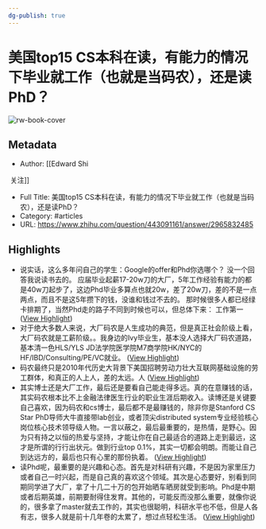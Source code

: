 ```yaml
---
dg-publish: true
---
```

# 美国top15 CS本科在读，有能力的情况下毕业就工作（也就是当码农），还是读PhD？

![rw-book-cover](https://readwise-assets.s3.amazonaws.com/static/images/article2.74d541386bbf.png)

## Metadata
- Author: [[Edward Shi

​
关注]]
- Full Title: 美国top15 CS本科在读，有能力的情况下毕业就工作（也就是当码农），还是读PhD？
- Category: #articles
- URL: https://www.zhihu.com/question/443091161/answer/2965832485

## Highlights
- 说实话，这么多年问自己的学生：Google的offer和Phd你选哪个？
  没一个回答我说读书去的。
  应届毕业起薪17-20w刀的大厂，5年工作经验有能力的都是40w刀起步了，这边Phd毕业多算点也就20w，差了20w刀，差的不是一点两点，而且不是这5年攒下的钱，没谁和钱过不去的。
  那时候很多人都已经绿卡排期了，当然Phd走的路子不同到时候也可以，但总体下来：
  工作第一 ([View Highlight](https://read.readwise.io/read/01ha37f0176kzjt0wp4j5cmjm3))
- 对于绝大多数人来说，大厂码农是人生成功的典范，但是真正社会阶级上看，大厂码农就是工薪阶级。。我身边的Ivy毕业生，基本没人选择大厂码农道路，基本清一色HLS/YLS JD法学院医学院M7商学院HK/NYC的HF/IBD/Consulting/PE/VC就业。 ([View Highlight](https://read.readwise.io/read/01ha37fegn4cs16q4kk8smxp0q))
- 码农最终只是2010年代历史大背景下美国招聘劳动力壮大互联网基础设施的劳工群体，和真正的人上人，差的太远。人 ([View Highlight](https://read.readwise.io/read/01ha37h2drp5yj80wk3n0j5eay))
- 其实博士还是大厂工作，最后还是要看自己能走得多远。真的在意赚钱的话，其实码农根本比不上金融法律医生行业的职业生涯后期收入。读博还是关键要自己喜欢，因为码农和cs博士，最后都不是最赚钱的，除非你是Stanford CS Star PhD导师大牛直接带lab创业，或者顶尖distributed system专业经验核心岗位核心技术领导级人物。一言以蔽之，最后最重要的，是热情，是野心。因为只有持之以恒的热爱与坚持，才能让你在自己最适合的道路上走到最远，这才是所谓的行行出状元。做到行业top 0.1%，其实一切都会明朗。而能让自己到达远方的，最后也只有心里的那份执着。 ([View Highlight](https://read.readwise.io/read/01ha37hhc8fh1tf49f0c2ws427))
- 读Phd呢，最重要的是兴趣和心态。首先是对科研有兴趣，不是因为家里压力或者自己一时兴起，而是自己真的喜欢这个领域。其次是心态要好，别看到同期同学进了大厂，拿了十几二十万的包开始晒车晒房就受到影响。Phd是中期或者后期英雄，前期要耐得住发育。其他的，可能反而没那么重要，就像你说的，很多拿了master就去工作的，其实也很聪明，科研水平也不低，但是人各有志，很多人就是前十几年卷的太累了，想过点轻松生活。 ([View Highlight](https://read.readwise.io/read/01ha37jc8y3jn70vyp4pf9qc0q))
